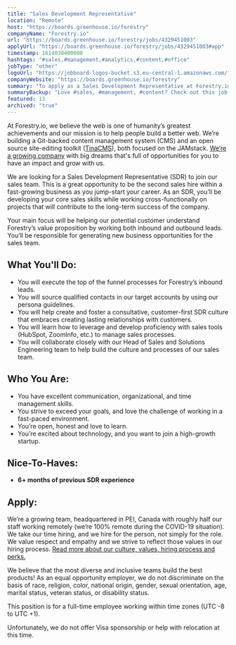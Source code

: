 ```yaml
---
title: "Sales Development Representative"
location: "Remote"
host: "https://boards.greenhouse.io/forestry"
companyName: "Forestry.io"
url: "https://boards.greenhouse.io/forestry/jobs/4329451003"
applyUrl: "https://boards.greenhouse.io/forestry/jobs/4329451003#app"
timestamp: 1614038400000
hashtags: "#sales,#management,#analytics,#content,#office"
jobType: "other"
logoUrl: "https://jobboard-logos-bucket.s3.eu-central-1.amazonaws.com/forestry-io"
companyWebsite: "https://boards.greenhouse.io/forestry"
summary: "To apply as a Sales Development Representative at Forestry.io, you preferably need to have some knowledge of: #sales, #management, #analytics."
summaryBackup: "Love #sales, #management, #content? Check out this job post!"
featured: 13
archived: "true"
---
```


At Forestry.io, we believe the web is one of humanity’s greatest achievements and our mission is to help people build a better web. We’re building a Git-backed content management system (CMS) and an open source site-editing toolkit ([TinaCMS](https://tinacms.org/)), both focused on the JAMstack. [We’re a growing company](https://forestry.io/about) with big dreams that's full of opportunities for you to have an impact and grow with us.

We are looking for a Sales Development Representative (SDR) to join our sales team. This is a great opportunity to be the second sales hire within a fast-growing business as you jump-start your career. As an SDR, you’ll be developing your core sales skills while working cross-functionally on projects that will contribute to the long-term success of the company.

Your main focus will be helping our potential customer understand Forestry’s value proposition by working both inbound and outbound leads. You’ll be responsible for generating new business opportunities for the sales team.

## What You'll Do:

*   You will execute the top of the funnel processes for Forestry’s inbound leads. 
*   You will source qualified contacts in our target accounts by using our persona guidelines.
*   You will help create and foster a consultative, customer-first SDR culture that embraces creating lasting relationships with customers.
*   You will learn how to leverage and develop proficiency with sales tools (HubSpot, ZoomInfo, etc.) to manage sales processes. 
*   You will collaborate closely with our Head of Sales and Solutions Engineering team to help build the culture and processes of our sales team.

## Who You Are:

*   You have excellent communication, organizational, and time management skills.
*   You strive to exceed your goals, and love the challenge of working in a fast-paced environment. 
*   You’re open, honest and love to learn.
*   You’re excited about technology, and you want to join a high-growth startup.

## Nice-To-Haves:

*   **6+ months of previous SDR experience**

## Apply:

We’re a growing team, headquartered in PEI, Canada with roughly half our staff working remotely (we’re 100% remote during the COVID-19 situation). We take our time hiring, and we hire for the person, not simply for the role. We value respect and empathy and we strive to reflect those values in our hiring process. [Read more about our culture, values, hiring process and perks.](https://forestry.io/careers/)

We believe that the most diverse and inclusive teams build the best products! As an equal opportunity employer, we do not discriminate on the basis of race, religion, color, national origin, gender, sexual orientation, age, marital status, veteran status, or disability status.

This position is for a full-time employee working within time zones (UTC -8 to UTC +1).

Unfortunately, we do not offer Visa sponsorship or help with relocation at this time.
